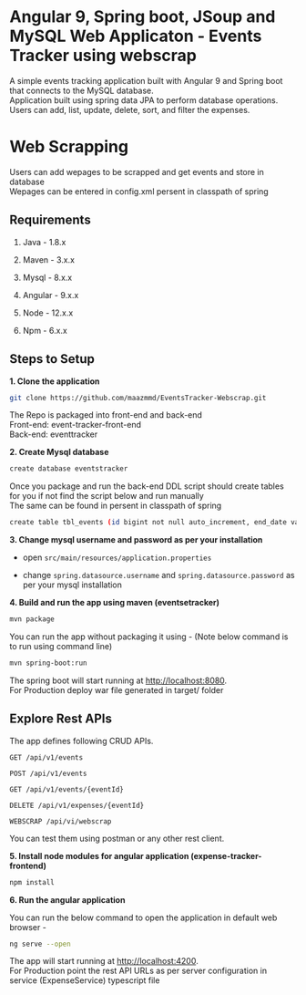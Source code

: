 # Angular 9, Spring boot, JSoup and MySQL Web Applicaton - Events Tracker using webscrap
A simple events tracking application built with Angular 9 and Spring boot that connects to the MySQL database.  
Application built using spring data JPA to perform database operations. Users can add, list, update, delete, sort, and filter the expenses.  

# Web Scrapping
Users can add wepages to be scrapped and get events and store in database  
Wepages can be entered in config.xml persent in classpath of spring  

## Requirements

1. Java - 1.8.x

2. Maven - 3.x.x

3. Mysql - 8.x.x

4. Angular - 9.x.x

5. Node - 12.x.x

6. Npm - 6.x.x

## Steps to Setup

**1. Clone the application**

```bash
git clone https://github.com/maazmmd/EventsTracker-Webscrap.git
```
The Repo is packaged into front-end and back-end  
Front-end: event-tracker-front-end  
Back-end: eventtracker  

**2. Create Mysql database**
```bash
create database eventstracker
```

Once you package and run the back-end DDL script should create tables for you if not find the script below and run manually  
The same can be found in persent in classpath of spring    
```bash
create table tbl_events (id bigint not null auto_increment, end_date varchar(255), event varchar(255), location varchar(255), origin varchar(255), start_date varchar(255), website varchar(255), primary key (id));
```

**3. Change mysql username and password as per your installation**

+ open `src/main/resources/application.properties`

+ change `spring.datasource.username` and `spring.datasource.password` as per your mysql installation


**4. Build and run the app using maven (eventsetracker)**
```bash
mvn package
```
You can run the app without packaging it using - (Note below command is to run using command line)

```bash
mvn spring-boot:run
```

The spring boot will start running at <http://localhost:8080>.  
For Production deploy war file generated in target/ folder

## Explore Rest APIs

The app defines following CRUD APIs.

    GET /api/v1/events
    
    POST /api/v1/events
    
    GET /api/v1/events/{eventId}
    
    DELETE /api/v1/expenses/{eventId}
    
    WEBSCRAP /api/vi/webscrap

You can test them using postman or any other rest client.

**5. Install node modules for angular application (expense-tracker-frontend)**

```bash
npm install
```

**6. Run the angular application**

You can run the below command to open the application in default web browser -

```bash
ng serve --open
```

The app will start running at <http://localhost:4200>.  
For Production point the rest API URLs as per server configuration in service (ExpenseService) typescript file 

